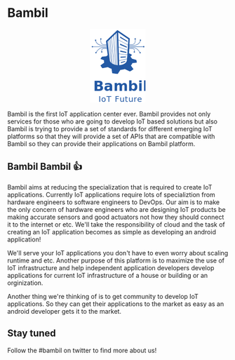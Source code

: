 # Bambil    
<p align="center">
<img src="logo.png"/>
</p>


Bambil is the first IoT application center ever. Bambil provides not only
services for those who are going to develop IoT based solutions but also Bambil
is trying to provide a set of standards for different emerging IoT platforms 
so that they will provide a set of APIs that are compatible with Bambil so
they can provide their applications on Bambil platform.

## Bambil Bambil :+1:

Bambil aims at reducing the specialization that is required to create IoT 
applications. Currently IoT applications require lots of specializtion from
hardware engineers to software engineers to DevOps. Our aim is to make the
only concern of hardware engineers who are designing IoT products be making
accurate sensors and good actuators not how they should connect it to the 
internet or etc. We'll take the responsibility of cloud and the task of
creating an IoT application becomes as simple as developing an android 
application!

We'll serve your IoT applications you don't have to even worry about scaling
runtime and etc. Another purpose of this platform is to maximize the use
of IoT infrastructure and help independent application developers develop 
applications for current IoT infrastructure of a house or building or 
an orginization.

Another thing we're thinking of is to get community to develop IoT 
applications. So they can get their applications to the market as easy as 
an android developer gets it to the market.

## Stay tuned

Follow the #bambil on twitter to find more about us!

